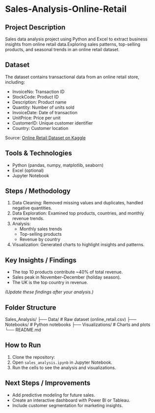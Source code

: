 # Sales-Analysis-Online-Retail

## Project Description
Sales data analysis project using Python and Excel to extract business insights from online retail data.Exploring sales patterns, top-selling products, and seasonal trends in an online retail dataset.
## Dataset
The dataset contains transactional data from an online retail store, including:
- InvoiceNo: Transaction ID
- StockCode: Product ID
- Description: Product name
- Quantity: Number of units sold
- InvoiceDate: Date of transaction
- UnitPrice: Price per unit
- CustomerID: Unique customer identifier
- Country: Customer location

Source: [Online Retail Dataset on Kaggle](https://www.kaggle.com/datasets/lakshmi25npathi/online-retail-dataset)

## Tools & Technologies
- Python (pandas, numpy, matplotlib, seaborn)
- Excel (optional)
- Jupyter Notebook

## Steps / Methodology
1. Data Cleaning: Removed missing values and duplicates, handled negative quantities.  
2. Data Exploration: Examined top products, countries, and monthly revenue trends.  
3. Analysis:
   - Monthly sales trends
   - Top-selling products
   - Revenue by country
4. Visualization: Generated charts to highlight insights and patterns.

## Key Insights / Findings
- The top 10 products contribute ~40% of total revenue.  
- Sales peak in November–December (holiday season).  
- The UK is the top country in revenue.  

*(Update these findings after your analysis.)*

## Folder Structure

Sales_Analysis/
├── Data/           # Raw dataset (online_retail.csv)
├── Notebooks/      # Python notebooks
├── Visualizations/ # Charts and plots
└── README.md



## How to Run
1. Clone the repository:
2. Open `sales_analysis.ipynb` in Jupyter Notebook.
3. Run the cells to see the analysis and visualizations.

## Next Steps / Improvements
- Add predictive modeling for future sales.  
- Create an interactive dashboard with Power BI or Tableau.  
- Include customer segmentation for marketing insights.
